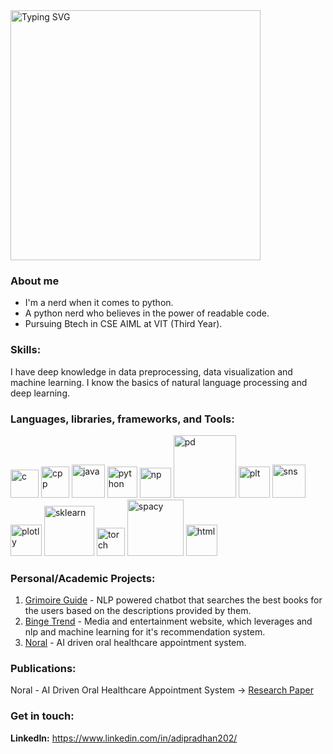 <img src="https://readme-typing-svg.demolab.com?font=Fira+Code&pause=1000&width=435&lines=Hello+%3A);I'm+Aditya+Pradhan" alt="Typing SVG" width="400"/>

### About me
* I'm a nerd when it comes to python.
* A python nerd who believes in the power of readable code.
* Pursuing Btech in CSE AIML at VIT (Third Year).

### Skills:
I have deep knowledge in data preprocessing, data visualization and machine learning. I know the basics of natural language processing and deep learning.

### Languages, libraries, frameworks, and Tools:
<div>
    <img src="https://upload.wikimedia.org/wikipedia/commons/1/19/C_Logo.png" alt="c" width="45">
    <img src="https://cdn.pixabay.com/photo/2021/12/06/13/38/c-6850391_1280.png" alt="cpp" width="45" height="50">
    <img src="https://images.icon-icons.com/1381/PNG/512/java_93883.png" alt="java" width="53">
    <img src="https://images.icon-icons.com/2699/PNG/512/python_logo_icon_168886.png" alt="python" width="48" height="50">
    <img src="https://www.projectkalki.com/assets/logo3.png" alt="np" width="50" height="48">
    <img src="https://media.licdn.com/dms/image/v2/D4D12AQEKIdttVBh55Q/article-cover_image-shrink_600_2000/article-cover_image-shrink_600_2000/0/1688538106780?e=2147483647&v=beta&t=eVjzQcwwmOGP7qHFjTWvyON1z44CTHHhfSAMBPFZ0a0" alt="pd" width="100">
    <img src="https://upload.wikimedia.org/wikipedia/commons/thumb/0/01/Created_with_Matplotlib-logo.svg/2048px-Created_with_Matplotlib-logo.svg.png" alt="plt" width="50">
    <img src="https://user-images.githubusercontent.com/315810/92159303-30d41100-edfb-11ea-8107-1c5352202571.png" alt="sns" width="53">
    <img src="https://avatars.githubusercontent.com/u/5997976?v=4" alt="plotly" width="50">
    <img src="https://upload.wikimedia.org/wikipedia/commons/0/05/Scikit_learn_logo_small.svg" alt="sklearn" width="80">
    <img src="https://cdn.creazilla.com/icons/3254256/pytorch-icon-size_256.png" alt="torch" width="45">
    <img src="https://qualifylearn.com/wp-content/uploads/2024/11/spaCy-logo.png" alt="spacy" width="90">
    <img src="https://cdn1.iconfinder.com/data/icons/programing-development-7/24/html_html5_web_programing_developer-512.png" alt="html" width="50">
</div>

### Personal/Academic Projects:
1. [Grimoire Guide](https://github.com/adityapradhan202/Grimoire-Guide) - NLP powered chatbot that searches the best books for the users based on the descriptions provided by them.
2. [Binge Trend](https://github.com/adityapradhan202/Binge-Trend) - Media and entertainment website, which leverages and nlp and machine learning for it's recommendation system.
3. [Noral](https://github.com/adityapradhan202/Noral) - AI driven oral healthcare appointment system.

### Publications:
Noral - AI Driven Oral Healthcare Appointment System -> [Research Paper](https://ijircce.com/admin/main/storage/app/pdf/7rUnXm1zcnu4s05s07tYOWFS5XqLAnj3H2MgEP1P.pdf)

### Get in touch:
**LinkedIn:** https://www.linkedin.com/in/adipradhan202/
